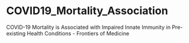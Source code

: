 # COVID19_Mortality_Association
COVID-19 Mortality is Associated with Impaired Innate Immunity in Pre-existing Health Conditions - Frontiers of Medicine
